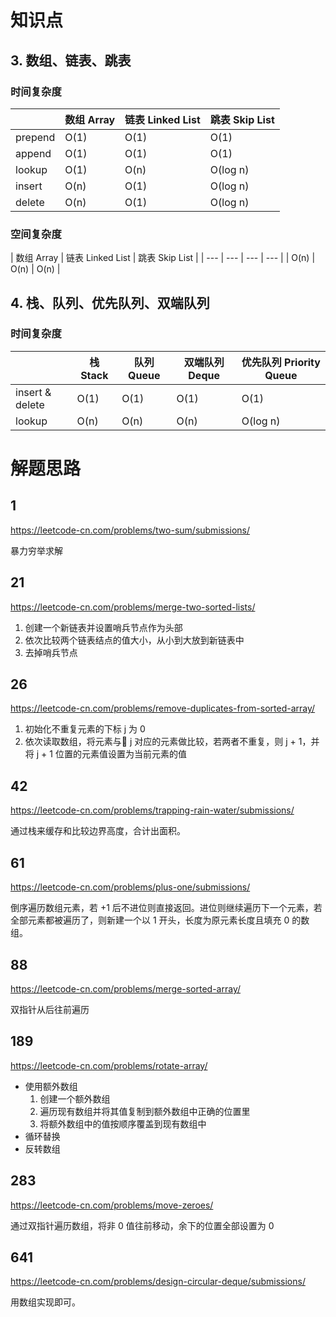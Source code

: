 # 知识点

## 3. 数组、链表、跳表

### 时间复杂度

| | 数组 Array | 链表 Linked List | 跳表 Skip List |
| --- | --- | --- | --- |
| prepend | O(1) | O(1) | O(1) |
| append | O(1) | O(1) | O(1) |
| lookup | O(1) | O(n) | O(log n) |
| insert | O(n) | O(1) | O(log n) |
| delete | O(n) | O(1) | O(log n) |

### 空间复杂度

| 数组 Array | 链表 Linked List | 跳表 Skip List |
| --- | --- | --- | --- |
| O(n) | O(n) | O(n) |

## 4. 栈、队列、优先队列、双端队列

### 时间复杂度

| | 栈 Stack | 队列 Queue | 双端队列 Deque | 优先队列 Priority Queue |
| --- | --- | --- | --- | --- |
| insert & delete | O(1) | O(1) | O(1) | O(1) |
| lookup | O(n) | O(n) | O(n) | O(log n) |

# 解题思路

## 1

https://leetcode-cn.com/problems/two-sum/submissions/

暴力穷举求解

## 21

https://leetcode-cn.com/problems/merge-two-sorted-lists/

1. 创建一个新链表并设置哨兵节点作为头部
2. 依次比较两个链表结点的值大小，从小到大放到新链表中
3. 去掉哨兵节点

## 26

https://leetcode-cn.com/problems/remove-duplicates-from-sorted-array/

1. 初始化不重复元素的下标 j 为 0
2. 依次读取数组，将元素与 j 对应的元素做比较，若两者不重复，则 j + 1，并将 j + 1 位置的元素值设置为当前元素的值

## 42

https://leetcode-cn.com/problems/trapping-rain-water/submissions/

通过栈来缓存和比较边界高度，合计出面积。

## 61

https://leetcode-cn.com/problems/plus-one/submissions/

倒序遍历数组元素，若 +1 后不进位则直接返回。进位则继续遍历下一个元素，若全部元素都被遍历了，则新建一个以 1 开头，长度为原元素长度且填充 0 的数组。

## 88

https://leetcode-cn.com/problems/merge-sorted-array/

双指针从后往前遍历

## 189

https://leetcode-cn.com/problems/rotate-array/

- 使用额外数组
  1. 创建一个额外数组
  2. 遍历现有数组并将其值复制到额外数组中正确的位置里
  3. 将额外数组中的值按顺序覆盖到现有数组中
- 循环替换
- 反转数组

## 283

https://leetcode-cn.com/problems/move-zeroes/

通过双指针遍历数组，将非 0 值往前移动，余下的位置全部设置为 0

## 641

https://leetcode-cn.com/problems/design-circular-deque/submissions/

用数组实现即可。

